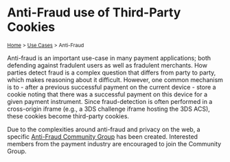 # Anti-Fraud use of Third-Party Cookies
<sup>[Home][home] > [Use Cases][use-cases] > Anti-Fraud</sup>

Anti-fraud is an important use-case in many payment applications; both defending
against fradulent users as well as fradulent merchants. How parties detect fraud
is a complex question that differs from party to party, which makes reasoning
about it difficult. However, one common mechanism is to - after a previous
successful payment on the current device - store a cookie noting that there was
a successful payment on this device for a given payment instrument. Since
fraud-detection is often performed in a cross-origin iframe (e.g., a 3DS
challenge iframe hosting the 3DS ACS), these cookies become third-party cookies.

Due to the complexities around anti-fraud and privacy on the web, a specific
[Anti-Fraud Community Group][anti-fraud-cg] has been created. Interested members
from the payment industry are encouraged to join the Community Group.

[home]: ../README.md
[use-cases]: README.md
[anti-fraud-cg]: https://www.w3.org/community/antifraud/
